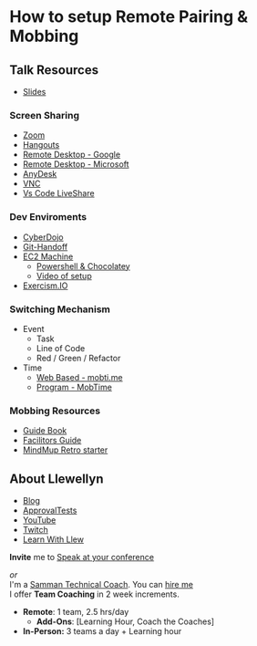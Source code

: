 # How to setup Remote Pairing & Mobbing

## Talk Resources
* [Slides](https://github.com/isidore/Talks/raw/master/Slides/How%20To%20Setup%20Remote%20Pairing%20%26%20Mobibing.pptx)

### Screen Sharing
* [Zoom](https://zoom.us/)
* [Hangouts](https://hangouts.google.com/)
* [Remote Desktop - Google](https://remotedesktop.google.com/)
* [Remote Desktop - Microsoft](https://www.microsoft.com/en-us/p/microsoft-remote-desktop/9wzdncrfj3ps)
* [AnyDesk](https://anydesk.com/en)
* [VNC](https://www.realvnc.com/en/)
* [Vs Code LiveShare](https://code.visualstudio.com/learn/collaboration/live-share)

### Dev Enviroments
* [CyberDojo](https://cyber-dojo.org/)
* [Git-Handoff](https://github.com/remotemobprogramming/mob)
* [EC2 Machine](https://us-east-2.console.aws.amazon.com/ec2/v2/home?region=us-east-2#Instances:sort=instanceId)
    * [Powershell & Chocolatey](https://github.com/JayBazuzi/machine-setup#dev-environments)
    * [Video of setup](https://www.youtube.com/watch?v=vB0rF0ElOT8&t=1153s)
* [Exercism.IO](https://exercism.io/)

### Switching Mechanism
* Event 
    * Task
    * Line of Code
    * Red / Green / Refactor
* Time
    * [Web Based - mobti.me](https://mobti.me/)
    * [Program - MobTime](https://github.com/GreatWebGuy/MobTime/releases/tag/v1.7.4)


### Mobbing Resources

* [Guide Book](http://mobprogrammingguidebook.com)
* [Facilitors Guide](https://github.com/LearnWithLlew/MobProgrammingFacilitatorsGuide)
* [MindMup Retro starter](https://app.mindmup.com/map/new)


## About Llewellyn<!-- include: llewellyn.md -->

* [Blog](https://llewellynfalco.blogspot.com/)
* [ApprovalTests](https://github.com/approvals/)
* [YouTube](https://www.youtube.com/user/isidoreus/videos)
* [Twitch](https://www.twitch.tv/llewellynfalco)
* [Learn With Llew](https://github.com/LearnWithLlew)

**Invite** me to [Speak at your conference](Speaking_at_conferences.md)

*or*  
I'm a [Samman Technical Coach](https://sammancoaching.org/). You can [hire me](http://llewellynfalco.blogspot.com/p/hire-me.html)  
I offer **Team Coaching** in 2 week increments.
* **Remote**: 1 team, 2.5 hrs/day  
    * **Add-Ons**: [Learning Hour, Coach the Coaches]
* **In-Person:**  3 teams a day + Learning hour

<!-- endInclude -->

